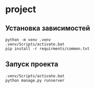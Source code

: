 # project

## Установка зависимостей


```
python -m venv .venv
.venv/Scripts/activate.bat
pip install -r requirments/common.txt
```

## Запуск проекта

```
.venv/Scripts/activate.bat
python manage.py runserver
```